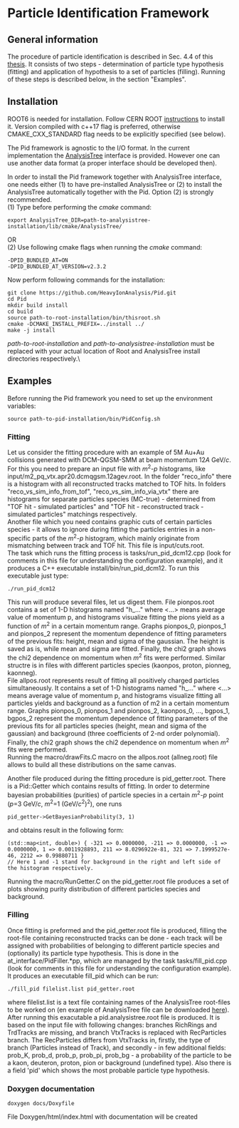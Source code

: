 # Particle Identification Framework

## General information
The procedure of particle identification is described in Sec. 4.4 of this [thesis](https://publikationen.ub.uni-frankfurt.de/opus4/frontdoor/deliver/index/docId/51779/file/main.pdf).
It consists of two steps - determination of particle type hypothesis (fitting) and application of hypothesis to a set of particles (filling).
Running of these steps is described below, in the section "Examples".

## Installation
ROOT6 is needed for installation.
Follow CERN ROOT [instructions](https://root.cern/install/) to install it.
Version compiled with c++17 flag is preferred, otherwise CMAKE_CXX_STANDARD flag needs to be explicitly specified (see below).

The Pid framework is agnostic to the I/O format.
In the current implementation the [AnalysisTree](https://github.com/HeavyIonAnalysis/AnalysisTree) interface is provided.
However one can use another data format (a proper interface should be developed then).

In order to install the Pid framework together with AnalysisTree interface, one needs either (1) to have pre-installed AnalysisTree or (2) to install the AnalysisTree automatically together with the Pid.
Option (2) is strongly recommended.\
(1) Type before performing the *cmake* command:

    export AnalysisTree_DIR=path-to-analysistree-installation/lib/cmake/AnalysisTree/
OR\
(2) Use following cmake flags when running the *cmake* command:

    -DPID_BUNDLED_AT=ON
    -DPID_BUNDLED_AT_VERSION=v2.3.2

Now perform following commands for the installation:

    git clone https://github.com/HeavyIonAnalysis/Pid.git
    cd Pid
    mkdir build install
    cd build
    source path-to-root-installation/bin/thisroot.sh
    cmake -DCMAKE_INSTALL_PREFIX=../install ../
    make -j install

*path-to-root-installation* and *path-to-analysistree-installation* must be replaced with your actual location of Root and AnalysisTree install directories respectively.\

## Examples
Before running the Pid framework you need to set up the environment variables:

    source path-to-pid-installation/bin/PidConfig.sh

### Fitting
Let us consider the fitting procedure with an example of 5M Au+Au collisions generated with DCM-QGSM-SMM at beam momentum 12*A* GeV/*c*.
For this you need to prepare an input file with *m*<sup>2</sup>-*p* histograms, like input/m2_pq_vtx.apr20.dcmqgsm.12agev.root.
In the folder "reco_info" there is a histogram with all reconstructed tracks matched to TOF hits.
In folders "reco_vs_sim_info_from_tof", "reco_vs_sim_info_via_vtx" there are histograms for separate particles species (MC-true) - determined from "TOF hit - simulated particles" and "TOF hit - reconstructed track - simulated particles" matchings respectively.\
Another file which you need contains graphic cuts of certain particles species - it allows to ignore during fitting the particles entries in a non-specific parts of the *m*<sup>2</sup>-*p* histogram, which mainly originate from mismatching between track and TOF hit.
This file is input/cuts.root.\
The task which runs the fitting process is tasks/run_pid_dcm12.cpp (look for comments in this file for understanding the configuration example), and it produces a C++ executable install/bin/run_pid_dcm12.
To run this executable just type:

    ./run_pid_dcm12

This run will produce several files, let us digest them.
File pionpos.root contains a set of 1-D histograms named "h_..." where <...> means average value of momentum p, and histograms visualize fitting the pions yield as a function of *m*<sup>2</sup> in a certain momentum range.
Graphs pionpos_0, pionpos_1 and pionpos_2 represent the momentum dependence of fitting parameters of the previous fits: height, mean and sigma of the gaussian.
The height is saved as is, while mean and sigma are fitted.
Finally, the chi2 graph shows the chi2 dependence on momentum when *m*<sup>2</sup> fits were performed.
Similar structre is in files with different particles species (kaonpos, proton, pionneg, kaonneg).\
File allpos.root represents result of fitting all positively charged particles simultaneously.
It contains a set of 1-D histograms named "h_..." where <...> means average value of momentum p, and histograms visualize fitting all particles yields and background as a function of m2 in a certain momentum range.
Graphs pionpos_0, pionpos_1 and pionpos_2, kaonpos_0, ..., bgpos_1, bgpos_2 represent the momentum dependence of fitting parameters of the previous fits for all particles species (height, mean and sigma of the gaussian) and background (three coefficients of 2-nd order polynomial).
Finally, the chi2 graph shows the chi2 dependence on momentum when *m*<sup>2</sup> fits were performed.\
Running the macro/drawFits.C macro on the allpos.root (allneg.root) file allows to build all these distributions on the same canvas.

Another file produced during the fitting procedure is pid_getter.root.
There is a Pid::Getter which contains results of fitting.
In order to determine bayesian probabilities (purities) of particle species in a certain *m*<sup>2</sup>-*p* point (*p*=3 GeV/*c*, *m*<sup>2</sup>=1 (GeV/*c*<sup>2</sup>)<sup>2</sup>), one runs

    pid_getter->GetBayesianProbability(3, 1)

and obtains result in the following form:

    (std::map<int, double>) { -321 => 0.0000000, -211 => 0.0000000, -1 => 0.0000000, 1 => 0.0011928893, 211 => 8.0296922e-81, 321 => 7.1999527e-46, 2212 => 0.99880711 }
    // Here 1 and -1 stand for background in the right and left side of the histogram respectively.

Running the macro/RunGetter.C on the pid_getter.root file produces a set of plots showing purity distribution of different particles species and background.

### Filling
Once fitting is preformed and the pid_getter.root file is produced, filling the root-file containing reconstructed tracks can be done - each track will be assigned with probabilities of belonging to different particle species and (optionally) its particle type hypothesis.
This is done in the at_interface/PidFiller.*pp, which are managed by the task tasks/fill_pid.cpp (look for comments in this file for understanding the configuration example).
It produces an executable fill_pid which can be run:

    ./fill_pid filelist.list pid_getter.root

where filelist.list is a text file containing names of the AnalysisTree root-files to be worked on (en example of AnalysisTree file can be downloaded [here](https://sf.gsi.de/f/3ba5a9e3ff5248edba2c/?dl=1)).
After running this exacutable a pid.analysistree.root file is produced.
It is based on the input file with following changes:
branches RichRings and TrdTracks are missing, and branch VtxTracks is replaced with RecParticles branch.
The RecParticles differs from VtxTracks in, firstly, the type of branch (Particles instead of Track), and secondly - in few additional fields: prob_K, prob_d, prob_p, prob_pi, prob_bg - a probability of the particle to be a kaon, deuteron, proton, pion or background (undefined type).
Also there is a field 'pid' which shows the most probable particle type hypothesis.

### Doxygen documentation
    doxygen docs/Doxyfile
File Doxygen/html/index.html with documentation will be created
